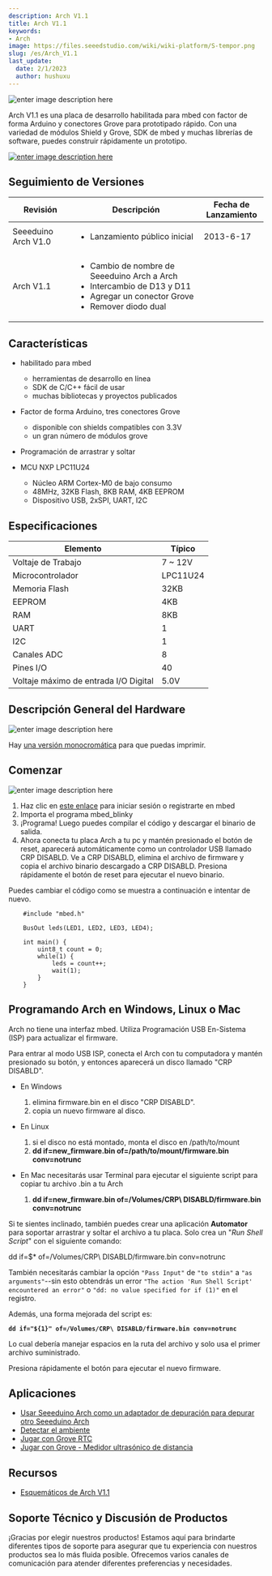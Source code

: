 ```yaml
---
description: Arch V1.1
title: Arch V1.1
keywords:
- Arch
image: https://files.seeedstudio.com/wiki/wiki-platform/S-tempor.png
slug: /es/Arch_V1.1
last_update:
  date: 2/1/2023
  author: hushuxu
---
```



![enter image description here](https://files.seeedstudio.com/wiki/Arch_V1.1/img/Arch.jpg)

Arch V1.1 es una placa de desarrollo habilitada para mbed con factor de forma Arduino y conectores Grove para prototipado rápido. Con una variedad de módulos Shield y Grove, SDK de mbed y muchas librerías de software, puedes construir rápidamente un prototipo.

[![enter image description here](https://files.seeedstudio.com/wiki/common/Get_One_Now_Banner.png)](https://www.seeedstudio.com/depot/seeeduino-arch-p-1561.html)

Seguimiento de Versiones
-------

<table>
<colgroup>
<col width="25%" />
<col width="50%" />
<col width="25%" />
</colgroup>
<thead>
<tr class="header">
<th>Revisión</th>
<th>Descripción</th>
<th>Fecha de Lanzamiento</th>
</tr>
</thead>
<tbody>
<tr class="odd">
<td>Seeeduino Arch V1.0</td>
<td><ul>
<li>Lanzamiento público inicial</li>
</ul></td>
<td>2013-6-17</td>
</tr>
<tr class="even">
<td>Arch V1.1</td>
<td><ul>
<li>Cambio de nombre de Seeeduino Arch a Arch</li>
<li>Intercambio de D13 y D11</li>
<li>Agregar un conector Grove</li>
<li>Remover diodo dual</li>
</ul></td>
<td></td>
</tr>
</tbody>
</table>

Características
-----------

- habilitado para mbed
  - herramientas de desarrollo en línea
  - SDK de C/C++ fácil de usar
  - muchas bibliotecas y proyectos publicados

- Factor de forma Arduino, tres conectores Grove
  - disponible con shields compatibles con 3.3V
  - un gran número de módulos grove
- Programación de arrastrar y soltar
- MCU NXP LPC11U24
  - Núcleo ARM Cortex-M0 de bajo consumo
  - 48MHz, 32KB Flash, 8KB RAM, 4KB EEPROM
  - Dispositivo USB, 2xSPI, UART, I2C

Especificaciones
---------------

| Elemento                           | Típico   |
|------------------------------------|----------|
| Voltaje de Trabajo                 | 7 ~ 12V  |
| Microcontrolador                   | LPC11U24 |
| Memoria Flash                      | 32KB     |
| EEPROM                             | 4KB      |
| RAM                                | 8KB      |
| UART                               | 1        |
| I2C                                | 1        |
| Canales ADC                        | 8        |
| Pines I/O                          | 40       |
| Voltaje máximo de entrada I/O Digital | 5.0V     |

Descripción General del Hardware
------

![enter image description here](https://files.seeedstudio.com/wiki/Arch_V1.1/img/Arch_V1.1_Pinout.png)

Hay [una versión monocromática](https://seeed-studio.github.io/Artwork/images/arch_v1.1_pinout_mono.png) para que puedas imprimir.

Comenzar
-----------

![enter image description here](https://files.seeedstudio.com/wiki/Arch_V1.1/img/Get_started_with_arch.png)

1. Haz clic en [este enlace](https://mbed.org/compiler/#import:/teams/mbed/code/mbed_blinky/;platform:Seeeduino-Arch) para iniciar sesión o registrarte en mbed
2. Importa el programa mbed_blinky
3. ¡Programa! Luego puedes compilar el código y descargar el binario de salida.
4. Ahora conecta tu placa Arch a tu pc y mantén presionado el botón de reset, aparecerá automáticamente como un controlador USB llamado CRP DISABLD. Ve a CRP DISABLD, elimina el archivo de firmware y copia el archivo binario descargado a CRP DISABLD. Presiona rápidamente el botón de reset para ejecutar el nuevo binario.

Puedes cambiar el código como se muestra a continuación e intentar de nuevo.

```
    #include "mbed.h"

    BusOut leds(LED1, LED2, LED3, LED4);

    int main() {
        uint8_t count = 0;
        while(1) {
            leds = count++;
            wait(1);
        }
    }
```

Programando Arch en Windows, Linux o Mac
-----------------------------------------

Arch no tiene una interfaz mbed. Utiliza Programación USB En-Sistema (ISP) para actualizar el firmware.

Para entrar al modo USB ISP, conecta el Arch con tu computadora y mantén presionado su botón, y entonces aparecerá un disco llamado "CRP DISABLD".

- En Windows
    1. elimina firmware.bin en el disco "CRP DISABLD".
    2. copia un nuevo firmware al disco.

- En Linux
    1. si el disco no está montado, monta el disco en /path/to/mount
    2. **dd if=new_firmware.bin of=/path/to/mount/firmware.bin conv=notrunc**

- En Mac necesitarás usar Terminal para ejecutar el siguiente script para copiar tu archivo .bin a tu Arch

    1. **dd if=new_firmware.bin of=/Volumes/CRP\\ DISABLD/firmware.bin conv=notrunc**

Si te sientes inclinado, también puedes crear una aplicación **Automator** para soportar arrastrar y soltar el archivo a tu placa. Solo crea un "*Run Shell Script*" con el siguiente comando:

dd if=$\* of=/Volumes/CRP\\ DISABLD/firmware.bin conv=notrunc

También necesitarás cambiar la opción `"Pass Input"` de `"to stdin"` a `"as arguments"`--sin esto obtendrás un error `"The action 'Run Shell Script' encountered an error"` o `"dd: no value specified for if (1)"` en el registro.

Además, una forma mejorada del script es:

**`dd if="${1}" of=/Volumes/CRP\ DISABLD/firmware.bin conv=notrunc`**

Lo cual debería manejar espacios en la ruta del archivo y solo usa el primer archivo suministrado.

Presiona rápidamente el botón para ejecutar el nuevo firmware.

Aplicaciones
------------

- [Usar Seeeduino Arch como un adaptador de depuración para depurar otro Seeeduino Arch](https://mbed.org/users/yihui/notebook/debug-seeeduino-arch-using-cmsis-dap/)
- [Detectar el ambiente](https://mbed.org/users/yihui/notebook/sense-environment/)
- [Jugar con Grove RTC](https://mbed.org/cookbook/seeed-grove-RTC)
- [Jugar con Grove - Medidor ultrasónico de distancia](https://mbed.org/cookbook/Seeed-grove-ultrasonic-ranger)

Recursos
---------

- [Esquemáticos de Arch V1.1](https://upverter.com/yihui/35f45e266de84e9c/Arch/)

<!-- This Markdown file was created from https://www.seeedstudio.com/wiki/Arch_V1.1 -->

## Soporte Técnico y Discusión de Productos

¡Gracias por elegir nuestros productos! Estamos aquí para brindarte diferentes tipos de soporte para asegurar que tu experiencia con nuestros productos sea lo más fluida posible. Ofrecemos varios canales de comunicación para atender diferentes preferencias y necesidades.

<div class="button_tech_support_container">
<a href="https://forum.seeedstudio.com/" class="button_forum"></a>
<a href="https://www.seeedstudio.com/contacts" class="button_email"></a>
</div>

<div class="button_tech_support_container">
<a href="https://discord.gg/eWkprNDMU7" class="button_discord"></a>
<a href="https://github.com/Seeed-Studio/wiki-documents/discussions/69" class="button_discussion"></a>
</div>
